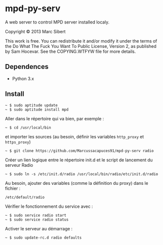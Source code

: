 mpd-py-serv
===========

A web server to control MPD server installed localy.

Copyright © 2013 Marc Sibert <marc at sibert dot fr>

This work is free. You can redistribute it and/or modify it under the
terms of the Do What The Fuck You Want To Public License, Version 2,
as published by Sam Hocevar. See the COPYING.WTFYW file for more details.

Dependences
-----------

* Python 3.x

Install
-------

    ~ $ sudo aptitude update
    ~ $ sudo aptitude install mpd

Aller dans le répertoire qui va bien, par exemple :

    ~ $ cd /usr/local/bin

et importer les sources (au besoin, définir les variables `http_proxy` et `https_proxy`)

    ~ $ git clone https://github.com/Marcussacapuces91/mpd-py-serv radio

Créer un lien logique entre le répertoire init.d et le script de lancement du serveur Radio

    ~ $ sudo ln -s /etc/init.d/radio /usr/local/bin/radio/etc/init.d/radio
    
Au besoin, ajouter des variables (comme la définition du proxy) dans le fichier :

    /etc/default/radio
    
Vérifier le fonctionnement du service avec :

    ~ $ sudo service radio start
    ~ $ sudo service radio status
    
Activer le serveur au démarrage :

    ~ $ sudo update-rc.d radio defaults


